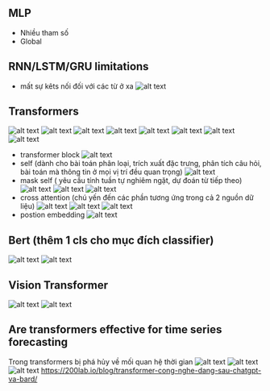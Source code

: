 ## MLP
- Nhiều tham số
- Global
## RNN/LSTM/GRU limitations
- mất sự kêts nối đối với các từ ở xa
![alt text](image.png)
## Transformers
![alt text](image-1.png)
![alt text](image-2.png)
![alt text](image-3.png)
![alt text](image-4.png)
![alt text](image-5.png)
![alt text](image-6.png)
![alt text](image-7.png)
![alt text](image-8.png)
- transformer block
![alt text](image-9.png)
- self (dành cho bài toán phân loại, trích xuất đặc trưng, phân tích câu hỏi, bài toán mà thông tin ở mọi vị trí đều quan trọng)
![alt text](image-10.png)
- mask self ( yêu cầu tính tuần tự nghiêm ngặt, dự đoán từ tiếp theo)
 ![alt text](image-11.png)
 ![alt text](image-12.png)
 ![alt text](image-13.png)
- cross attention (chú yến đến các phần tương ứng trong cả 2 nguồn dữ liệu)
![alt text](image-16.png)
![alt text](image-14.png)
![alt text](image-15.png)
- postion embedding
![alt text](image-17.png)
## Bert (thêm 1 cls cho mục đích classifier)
![alt text](image-18.png)
![alt text](image-19.png)
## Vision Transformer
![alt text](image-20.png)
![alt text](image-21.png)
## Are transformers effective for time series forecasting
Trong transformers bị phá hủy về mối quan hệ thời gian
![alt text](image-22.png)
![alt text](image-23.png)
![alt text](image-24.png)
https://200lab.io/blog/transformer-cong-nghe-dang-sau-chatgpt-va-bard/